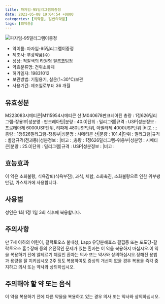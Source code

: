 ```yaml
---
title: 파자임-95밀리그램이중정
date: 2021-05-08 19:04:54 +0800
categories: [의약품, 일반의약품]
tags: [의약품]
---
```

![파자임-95밀리그램이중정](https://nedrug.mfds.go.kr/pbp/cmn/itemImageDownload/1McVeGQyqQL)

- 약이름: 파자임-95밀리그램이중정
- 제조사: 부광약품(주)
- 성상: 적갈색의 타원형 필름코팅정
- 약효분류명: 건위소화제
- 허가일자: 19831012
- 보관방법: 기밀용기, 실온(1~30℃)보관
- 사용기간: 제조일로부터 36 개월
## 유효성분
M223083시메티콘|M115954시메티콘 산|M040678판크레아틴
총량 : 1정626밀리그램-장용부|성분명 : 판크레아틴|분량 : 40.0|단위 : 밀리그램|규격 : USP|성분정보 : 프로테아제 6000USP단위, 리파제 480USP단위, 아밀라제 4000USP단위
|비고 : ;총량 : 1정626밀리그램-장용부|성분명 : 시메티콘 산|분량 : 101.4|단위 : 밀리그램|규격 : 별첨규격(전과동)|성분정보 : |비고 : ;총량 : 1정626밀리그램-위용부|성분명 : 시메티콘|분량 : 25.0|단위 : 밀리그램|규격 : USP|성분정보 : |비고 :
## 효능효과
이 약은 소화불량, 식욕감퇴(식욕부진), 과식, 체함, 소화촉진, 소화불량으로 인한 위부팽만감, 가스제거에 사용합니다.
## 사용법
성인은 1회 1정 1일 3회 식후에 복용합니다.
## 주의사항
만 7세 이하의 어린이, 갈락토오스 불내성, Lapp 유당분해효소 결핍증 또는 포도당-갈락토오스 흡수장애 등의 유전적인 문제가 있는 환자는 이 약을 복용하지 마십시오.이 약을 복용하기 전에 알레르기 체질인 환자는 의사 또는 약사와 상의하십시오.정해진 용법과 용량을 잘 지키십시오.2주 정도 복용하여도 증상의 개선이 없을 경우 복용을 즉각 중지하고 의사 또는 약사와 상의하십시오.
## 주의해야 할 약 또는 음식
이 약을 복용하기 전에 다른 약물을 복용하고 있는 경우 의사 또는 약사와 상의하십시오.
